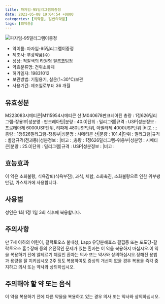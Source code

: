 ```yaml
---
title: 파자임-95밀리그램이중정
date: 2021-05-08 19:04:54 +0800
categories: [의약품, 일반의약품]
tags: [의약품]
---
```

![파자임-95밀리그램이중정](https://nedrug.mfds.go.kr/pbp/cmn/itemImageDownload/1McVeGQyqQL)

- 약이름: 파자임-95밀리그램이중정
- 제조사: 부광약품(주)
- 성상: 적갈색의 타원형 필름코팅정
- 약효분류명: 건위소화제
- 허가일자: 19831012
- 보관방법: 기밀용기, 실온(1~30℃)보관
- 사용기간: 제조일로부터 36 개월
## 유효성분
M223083시메티콘|M115954시메티콘 산|M040678판크레아틴
총량 : 1정626밀리그램-장용부|성분명 : 판크레아틴|분량 : 40.0|단위 : 밀리그램|규격 : USP|성분정보 : 프로테아제 6000USP단위, 리파제 480USP단위, 아밀라제 4000USP단위
|비고 : ;총량 : 1정626밀리그램-장용부|성분명 : 시메티콘 산|분량 : 101.4|단위 : 밀리그램|규격 : 별첨규격(전과동)|성분정보 : |비고 : ;총량 : 1정626밀리그램-위용부|성분명 : 시메티콘|분량 : 25.0|단위 : 밀리그램|규격 : USP|성분정보 : |비고 :
## 효능효과
이 약은 소화불량, 식욕감퇴(식욕부진), 과식, 체함, 소화촉진, 소화불량으로 인한 위부팽만감, 가스제거에 사용합니다.
## 사용법
성인은 1회 1정 1일 3회 식후에 복용합니다.
## 주의사항
만 7세 이하의 어린이, 갈락토오스 불내성, Lapp 유당분해효소 결핍증 또는 포도당-갈락토오스 흡수장애 등의 유전적인 문제가 있는 환자는 이 약을 복용하지 마십시오.이 약을 복용하기 전에 알레르기 체질인 환자는 의사 또는 약사와 상의하십시오.정해진 용법과 용량을 잘 지키십시오.2주 정도 복용하여도 증상의 개선이 없을 경우 복용을 즉각 중지하고 의사 또는 약사와 상의하십시오.
## 주의해야 할 약 또는 음식
이 약을 복용하기 전에 다른 약물을 복용하고 있는 경우 의사 또는 약사와 상의하십시오.
